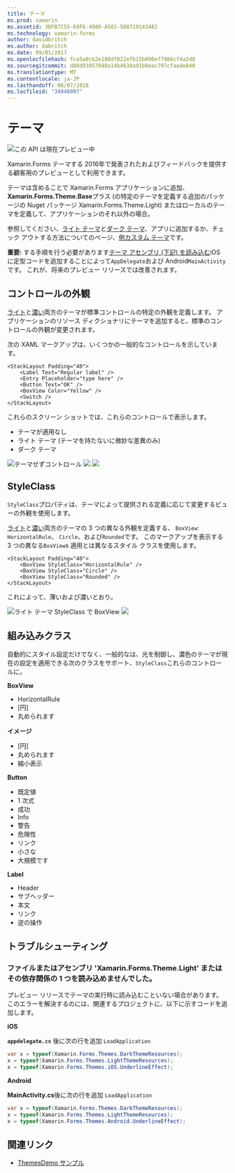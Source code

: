 ```yaml
---
title: テーマ
ms.prod: xamarin
ms.assetid: 3DFB7C55-69F6-4980-A501-588719143482
ms.technology: xamarin-forms
author: davidbritch
ms.author: dabritch
ms.date: 09/01/2017
ms.openlocfilehash: fca5a0cb2e188df822efb15b090ef7986cf4a2d8
ms.sourcegitcommit: d80d93957040a14b4638a91b0eac797cfaade840
ms.translationtype: MT
ms.contentlocale: ja-JP
ms.lasthandoff: 06/07/2018
ms.locfileid: "34848097"
---
```

# <a name="themes"></a>テーマ

![](~/media/shared/preview.png "この API は現在プレビュー中")

Xamarin.Forms テーマする 2016年で発表されたおよびフィードバックを提供する顧客用のプレビューとして利用できます。

テーマは含めることで Xamarin.Forms アプリケーションに追加、 **Xamarin.Forms.Theme.Base**プラス (の特定のテーマを定義する追加のパッケージの Nuget パッケージ Xamarin.Forms.Theme.Light) またはローカルのテーマを定義して、アプリケーションのそれ以外の場合。

参照してください、[ライト テーマ](light.md)と[ダーク テーマ](dark.md)、アプリに追加するか、チェック アウトする方法についてのページ、[例カスタム テーマ](custom.md)です。

**重要:** する手順を行う必要があります[テーマ アセンブリ (下記) を読み込む](#loadtheme)iOS に定型コードを追加することによって`AppDelegate`および Android`MainActivity`です。 これが、将来のプレビュー リリースでは改善されます。


## <a name="control-appearance"></a>コントロールの外観

[ライト](light.md)と[濃い](dark.md)両方のテーマが標準コントロールの特定の外観を定義します。 アプリケーションのリソース ディクショナリにテーマを追加すると、標準のコントロールの外観が変更されます。

次の XAML マークアップは、いくつかの一般的なコントロールを示しています。

```xaml
<StackLayout Padding="40">
    <Label Text="Regular label" />
    <Entry Placeholder="type here" />
    <Button Text="OK" />
    <BoxView Color="Yellow" />
    <Switch />
</StackLayout>
```

これらのスクリーン ショットでは、これらのコントロールで表示します。

* テーマが適用なし
* ライト テーマ (テーマを持たないに微妙な差異のみ)
* ダーク テーマ

![](images/standard-none-sml.png "テーマせずコントロール") ![ ](images/standard-light-sml.png "ライト テーマでのコントロール") ![ ](images/standard-dark-sml.png "ダーク テーマでのコントロール")

<a name="styleclass" />

## <a name="styleclass"></a>StyleClass

`StyleClass`プロパティは、テーマによって提供される定義に応じて変更するビューの外観を使用します。

[ライト](light.md)と[濃い](dark.md)両方のテーマの 3 つの異なる外観を定義する、 `BoxView`: `HorizontalRule`、 `Circle`、および`Rounded`です。 このマークアップを表示する 3 つの異なる`BoxView`s 適用とは異なるスタイル クラスを使用します。

```xaml
<StackLayout Padding="40">
    <BoxView StyleClass="HorizontalRule" />
    <BoxView StyleClass="Circle" />
    <BoxView StyleClass="Rounded" />
</StackLayout>
```

これによって、薄いおよび濃いとおり。

![](images/boxview-light-sml.png "ライト テーマ StyleClass で BoxView") ![ ](images/boxview-dark-sml.png "ダーク テーマ StyleClass で BoxView")

<a name="builtin" />

## <a name="built-in-classes"></a>組み込みクラス

自動的にスタイル設定だけでなく、一般的なは、光を制御し、濃色のテーマが現在の設定を適用できる次のクラスをサポート、`StyleClass`これらのコントロールに。

**BoxView**

* HorizontalRule
* [円]
* 丸められます

**イメージ**

* [円]
* 丸められます
* 縮小表示

**Button**

* 既定値
* 1 次式
* 成功
* Info
* 警告
* 危険性
* リンク
* 小さな
* 大規模です

**Label**

* Header
* サブヘッダー
* 本文
* リンク
* 逆の操作


## <a name="troubleshooting"></a>トラブルシューティング

<a name="loadtheme" />

### <a name="could-not-load-file-or-assembly-xamarinformsthemelight-or-one-of-its-dependencies"></a>ファイルまたはアセンブリ 'Xamarin.Forms.Theme.Light' またはその依存関係の 1 つを読み込めませんでした。

プレビュー リリースでテーマの実行時に読み込むこといない場合があります。 このエラーを解決するのには、関連するプロジェクトに、以下に示すコードを追加します。

**iOS**

**<code>appdelegate.cs</code>** 後に次の行を追加 `LoadApplication`

```csharp
var x = typeof(Xamarin.Forms.Themes.DarkThemeResources);
x = typeof(Xamarin.Forms.Themes.LightThemeResources);
x = typeof(Xamarin.Forms.Themes.iOS.UnderlineEffect);
```

**Android**

**MainActivity.cs**後に次の行を追加 `LoadApplication`

```csharp
var x = typeof(Xamarin.Forms.Themes.DarkThemeResources);
x = typeof(Xamarin.Forms.Themes.LightThemeResources);
x = typeof(Xamarin.Forms.Themes.Android.UnderlineEffect);
```


## <a name="related-links"></a>関連リンク

- [ThemesDemo サンプル](https://github.com/xamarin/xamarin-forms-samples/tree/master/Themes/ThemesDemo)
